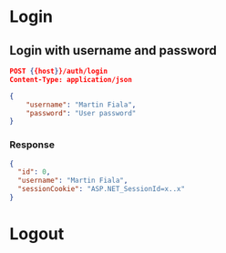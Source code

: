 # Login

## Login with username and password
```json
POST {{host}}/auth/login
Content-Type: application/json

{
    "username": "Martin Fiala",
    "password": "User password"
}

```
### Response
```json
{
  "id": 0,
  "username": "Martin Fiala",
  "sessionCookie": "ASP.NET_SessionId=x..x"
}
```

# Logout